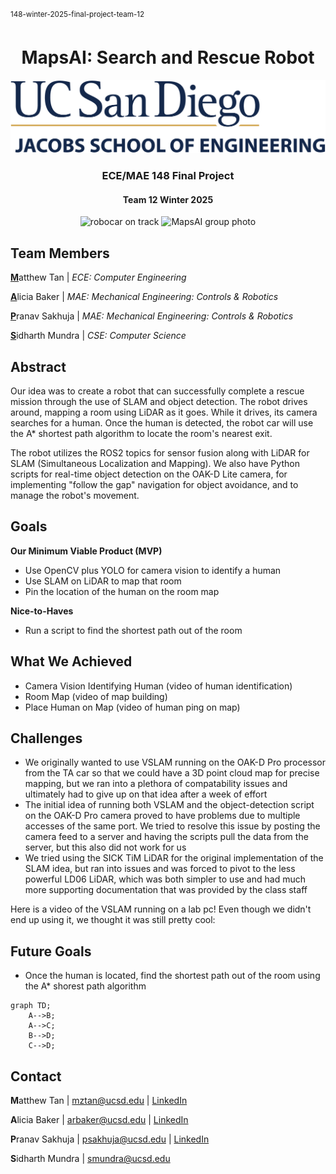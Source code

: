 <sup>148-winter-2025-final-project-team-12</sup>

<div align="center">
 
 # MapsAI: Search and Rescue Robot
 
 <img src="https://github.com/UCSD-ECEMAE-148/148-winter-2025-final-project-team-12/blob/main/media/ucsd%20jacobs%20logo.png" alt="ucsd jacobs logo" width="600" />
 
 ### ECE/MAE 148 Final Project
 #### Team 12 Winter 2025
 
 <img src="https://github.com/UCSD-ECEMAE-148/148-winter-2025-final-project-team-12/blob/main/media/car.jpeg" alt="robocar on track" height="300" />
 <img src="https://github.com/UCSD-ECEMAE-148/148-winter-2025-final-project-team-12/blob/main/media/group%20pic.jpg" alt="MapsAI group photo" height="300" />
</div>

## Team Members

<ins>**M**</ins>atthew Tan |
 *ECE: Computer Engineering* 

<ins>**A**</ins>licia Baker |
 *MAE: Mechanical Engineering: Controls & Robotics*

<ins>**P**</ins>ranav Sakhuja |
 *MAE: Mechanical Engineering: Controls & Robotics* 
 
<ins>**S**</ins>idharth Mundra |
 *CSE: Computer Science*

## Abstract
Our idea was to create a robot that can successfully complete a rescue mission through the use of SLAM and object detection. The robot drives around, mapping a room using LiDAR as it goes. While it drives, its camera searches for a human. Once the human is detected, the robot car will use the A* shortest path algorithm to locate the room's nearest exit.

The robot utilizes the ROS2 topics for sensor fusion along with LiDAR for SLAM (Simultaneous Localization and Mapping). We also have Python scripts for real-time object detection on the OAK-D Lite camera, for implementing "follow the gap" navigation for object avoidance, and to manage the robot's movement.

## Goals
**Our Minimum Viable Product (MVP)**
- Use OpenCV plus YOLO for camera vision to identify a human
- Use SLAM on LiDAR to map that room
- Pin the location of the human on the room map

**Nice-to-Haves**
- Run a script to find the shortest path out of the room

## What We Achieved
- Camera Vision Identifying Human
  (video of human identification)
- Room Map
  (video of map building)
- Place Human on Map
  (video of human ping on map)

## Challenges
- We originally wanted to use VSLAM running on the OAK-D Pro processor from the TA car so that we could have a 3D point cloud map for precise mapping, but we ran into a plethora of compatability issues and ultimately had to give up on that idea after a week of effort
- The initial idea of running both VSLAM and the object-detection script on the OAK-D Pro camera proved to have problems due to multiple accesses of the same port. We tried to resolve this issue by posting the camera feed to a server and having the scripts pull the data from the server, but this also did not work for us
- We tried using the SICK TiM LiDAR for the original implementation of the SLAM idea, but ran into issues and was forced to pivot to the less powerful LD06 LiDAR, which was both simpler to use and had much more supporting documentation that was provided by the class staff

Here is a video of the VSLAM running on a lab pc! Even though we didn't end up using it, we thought it was still pretty cool:<br>

## Future Goals
- Once the human is located, find the shortest path out of the room using the A* shorest path algorithm

```mermaid
graph TD;
    A-->B;
    A-->C;
    B-->D;
    C-->D;
```

## Contact

**M**atthew Tan |
mztan@ucsd.edu | [LinkedIn](https://www.linkedin.com/in/matthewztan)

**A**licia Baker |
arbaker@ucsd.edu | [LinkedIn](https://www.linkedin.com/in/alicia-r-baker)

**P**ranav Sakhuja |
psakhuja@ucsd.edu | [LinkedIn](https://www.linkedin.com/in/pranavsakhuja)

 
**S**idharth Mundra |
smundra@ucsd.edu
